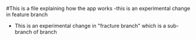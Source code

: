 #This is a file explaining how the app works
-this is an experimental change in feature branch 
- This is an experimental change in "fracture branch" which is a sub-branch of branch
